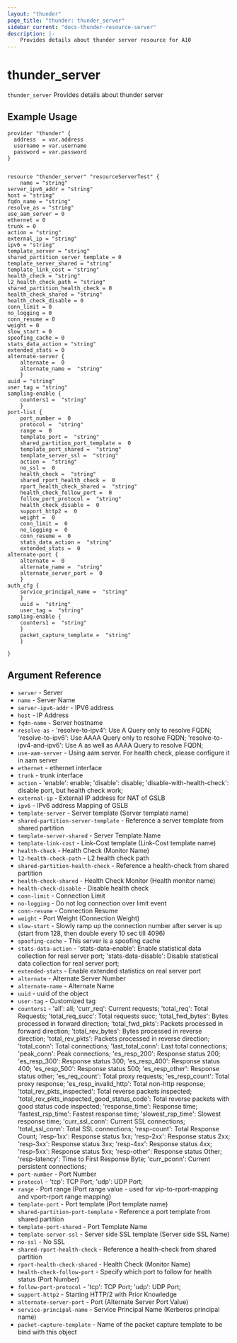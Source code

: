```yaml
---
layout: "thunder"
page_title: "thunder: thunder_server"
sidebar_current: "docs-thunder-resource-server"
description: |-
    Provides details about thunder server resource for A10
---
```


# thunder\_server

`thunder_server` Provides details about thunder server
## Example Usage


```hcl
provider "thunder" {
  address  = var.address
  username = var.username
  password = var.password
}


resource "thunder_server" "resourceServerTest" {
	name = "string"
server_ipv6_addr = "string"
host = "string"
fqdn_name = "string"
resolve_as = "string"
use_aam_server = 0
ethernet = 0
trunk = 0
action = "string"
external_ip = "string"
ipv6 = "string"
template_server = "string"
shared_partition_server_template = 0
template_server_shared = "string"
template_link_cost = "string"
health_check = "string"
l2_health_check_path = "string"
shared_partition_health_check = 0
health_check_shared = "string"
health_check_disable = 0
conn_limit = 0
no_logging = 0
conn_resume = 0
weight = 0
slow_start = 0
spoofing_cache = 0
stats_data_action = "string"
extended_stats = 0
alternate-server {   
	alternate =  0 
	alternate_name =  "string" 
	}
uuid = "string"
user_tag = "string"
sampling-enable {   
	counters1 =  "string" 
	}
port-list {   
	port_number =  0 
	protocol =  "string" 
	range =  0 
	template_port =  "string" 
	shared_partition_port_template =  0 
	template_port_shared =  "string" 
	template_server_ssl =  "string" 
	action =  "string" 
	no_ssl =  0 
	health_check =  "string" 
	shared_rport_health_check =  0 
	rport_health_check_shared =  "string" 
	health_check_follow_port =  0 
	follow_port_protocol =  "string" 
	health_check_disable =  0 
	support_http2 =  0 
	weight =  0 
	conn_limit =  0 
	no_logging =  0 
	conn_resume =  0 
	stats_data_action =  "string" 
	extended_stats =  0 
alternate-port {   
	alternate =  0 
	alternate_name =  "string" 
	alternate_server_port =  0 
	}
auth_cfg {  
 	service_principal_name =  "string" 
	}
	uuid =  "string" 
	user_tag =  "string" 
sampling-enable {   
	counters1 =  "string" 
	}
	packet_capture_template =  "string" 
	}
 
}

```

## Argument Reference

* `server` - Server
* `name` - Server Name
* `server-ipv6-addr` - IPV6 address
* `host` - IP Address
* `fqdn-name` - Server hostname
* `resolve-as` - 'resolve-to-ipv4': Use A Query only to resolve FQDN; 'resolve-to-ipv6': Use AAAA Query only to resolve FQDN; 'resolve-to-ipv4-and-ipv6': Use A as well as AAAA Query to resolve FQDN;
* `use-aam-server` - Using aam server. For health check, please configure it in aam server
* `ethernet` - ethernet interface
* `trunk` - trunk interface
* `action` - 'enable': enable; 'disable': disable; 'disable-with-health-check': disable port, but health check work;
* `external-ip` - External IP address for NAT of GSLB
* `ipv6` - IPv6 address Mapping of GSLB
* `template-server` - Server template (Server template name)
* `shared-partition-server-template` - Reference a server template from shared partition
* `template-server-shared` - Server Template Name
* `template-link-cost` - Link-Cost template (Link-Cost template name)
* `health-check` - Health Check (Monitor Name)
* `l2-health-check-path` - L2 health check path
* `shared-partition-health-check` - Reference a health-check from shared partition
* `health-check-shared` - Health Check Monitor (Health monitor name)
* `health-check-disable` - Disable health check
* `conn-limit` - Connection Limit
* `no-logging` - Do not log connection over limit event
* `conn-resume` - Connection Resume
* `weight` - Port Weight (Connection Weight)
* `slow-start` - Slowly ramp up the connection number after server is up (start from 128, then double every 10 sec till 4096)
* `spoofing-cache` - This server is a spoofing cache
* `stats-data-action` - 'stats-data-enable': Enable statistical data collection for real server port; 'stats-data-disable': Disable statistical data collection for real server port;
* `extended-stats` - Enable extended statistics on real server port
* `alternate` - Alternate Server Number
* `alternate-name` - Alternate Name
* `uuid` - uuid of the object
* `user-tag` - Customized tag
* `counters1` - 'all': all; 'curr_req': Current requests; 'total_req': Total Requests; 'total_req_succ': Total requests succ; 'total_fwd_bytes': Bytes processed in forward direction; 'total_fwd_pkts': Packets processed in forward direction; 'total_rev_bytes': Bytes processed in reverse direction; 'total_rev_pkts': Packets processed in reverse direction; 'total_conn': Total connections; 'last_total_conn': Last total connections; 'peak_conn': Peak connections; 'es_resp_200': Response status 200; 'es_resp_300': Response status 300; 'es_resp_400': Response status 400; 'es_resp_500': Response status 500; 'es_resp_other': Response status other; 'es_req_count': Total proxy requests; 'es_resp_count': Total proxy response; 'es_resp_invalid_http': Total non-http response; 'total_rev_pkts_inspected': Total reverse packets inspected; 'total_rev_pkts_inspected_good_status_code': Total reverse packets with good status code inspected; 'response_time': Response time; 'fastest_rsp_time': Fastest response time; 'slowest_rsp_time': Slowest response time; 'curr_ssl_conn': Current SSL connections; 'total_ssl_conn': Total SSL connections; 'resp-count': Total Response Count; 'resp-1xx': Response status 1xx; 'resp-2xx': Response status 2xx; 'resp-3xx': Response status 3xx; 'resp-4xx': Response status 4xx; 'resp-5xx': Response status 5xx; 'resp-other': Response status Other; 'resp-latency': Time to First Response Byte; 'curr_pconn': Current persistent connections;
* `port-number` - Port Number
* `protocol` - 'tcp': TCP Port; 'udp': UDP Port;
* `range` - Port range (Port range value - used for vip-to-rport-mapping and vport-rport range mapping)
* `template-port` - Port template (Port template name)
* `shared-partition-port-template` - Reference a port template from shared partition
* `template-port-shared` - Port Template Name
* `template-server-ssl` - Server side SSL template (Server side SSL Name)
* `no-ssl` - No SSL
* `shared-rport-health-check` - Reference a health-check from shared partition
* `rport-health-check-shared` - Health Check (Monitor Name)
* `health-check-follow-port` - Specify which port to follow for health status (Port Number)
* `follow-port-protocol` - 'tcp': TCP Port; 'udp': UDP Port;
* `support-http2` - Starting HTTP/2 with Prior Knowledge
* `alternate-server-port` - Port (Alternate Server Port Value)
* `service-principal-name` - Service Principal Name (Kerberos principal name)
* `packet-capture-template` - Name of the packet capture template to be bind with this object

